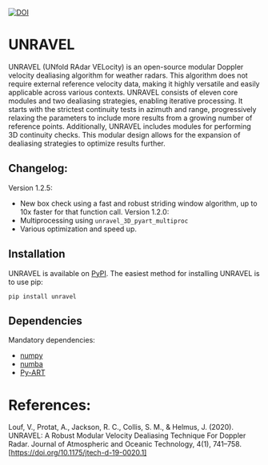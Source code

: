 [![DOI](https://zenodo.org/badge/119326382.svg)](https://zenodo.org/badge/latestdoi/119326382)

# UNRAVEL

UNRAVEL (UNfold RAdar VELocity) is an open-source modular Doppler velocity dealiasing algorithm for weather radars. This algorithm does not require external reference velocity data, making it highly versatile and easily applicable across various contexts. UNRAVEL consists of eleven core modules and two dealiasing strategies, enabling iterative processing. It starts with the strictest continuity tests in azimuth and range, progressively relaxing the parameters to include more results from a growing number of reference points. Additionally, UNRAVEL includes modules for performing 3D continuity checks. This modular design allows for the expansion of dealiasing strategies to optimize results further.

## Changelog:

Version 1.2.5:
- New box check using a fast and robust striding window algorithm, up to 10x faster for that function call.
Version 1.2.0:
- Multiprocessing using `unravel_3D_pyart_multiproc`
- Various optimization and speed up.

## Installation

UNRAVEL is available on [PyPI](https://pypi.org/project/unravel/). The easiest method for installing UNRAVEL is to use pip:

```pip install unravel```

## Dependencies

Mandatory dependencies:
- [numpy][1]
- [numba][2]
- [Py-ART][3] 

[1]: http://www.scipy.org/
[2]: http://numba.pydata.org
[3]: https://github.com/ARM-DOE/pyart

# References:

Louf, V., Protat, A., Jackson, R. C., Collis, S. M., & Helmus, J. (2020). UNRAVEL: A Robust Modular Velocity Dealiasing Technique For Doppler Radar. Journal of Atmospheric and Oceanic Technology, 4(1), 741–758. [https://doi.org/10.1175/jtech-d-19-0020.1]
